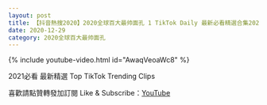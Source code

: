 ```yaml
---
layout: post
title: 【抖音熱搜2020】2020全球百大最帅面孔 1 TikTok Daily 最新必看精選合集2020 12 29
date: 2020-12-29
category: 2020全球百大最帅面孔
---
```


{% include youtube-video.html id="AwaqVeoaWc8" %}

2021必看 最新精選 Top TikTok Trending Clips

喜歡請點贊轉發加訂閱 Like & Subscribe：[YouTube](https://www.youtube.com/channel/UCAoR7VcanIPd04uEq_GIylA/videos)

